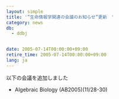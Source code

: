 ```yaml
---
layout: simple
title: '”生命情報学関連の会議のお知らせ”更新　'
category: news
db:
  - ddbj


date: 2005-07-14T00:00:00+09:00
retire_time: 2005-07-14T00:00:00+09:00
lang: ja
---
```


以下の会議を追加しました

<ul>
    <li> Algebraic Biology (AB2005)(11/28-30)</li>
</ul>
